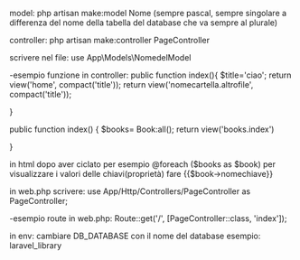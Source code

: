model:
php artisan make:model Nome (sempre pascal, sempre singolare a differenza del nome della tabella del database che va sempre al plurale)

controller:
php artisan make:controller PageController

scrivere nel file:
use App\Models\NomedelModel

-esempio funzione in controller:
public function index(){
    $title='ciao';
    return view('home', compact('title'));
    <!-- oppure nomecartella.nomefile -->
    return view('nomecartella.altrofile', compact('title'));
<!-- ricorda di creare la view home -->
}

<!-- per includere il database -->
public function index() {
    $books= Book:all();
    return view('books.index')
<!-- ricorda di creare la view home -->
}

in html dopo aver ciclato per esempio @foreach ($books as $book) per visualizzare i valori delle chiavi(proprietà) fare {{$book->nomechiave}}

in web.php scrivere:
use App/Http/Controllers/PageController as PageController;
<!-- per ogni controller -->

-esempio route in web.php:
Route::get('/', [PageController::class, 'index']);

in env:
cambiare DB_DATABASE con il nome del database esempio: laravel_library